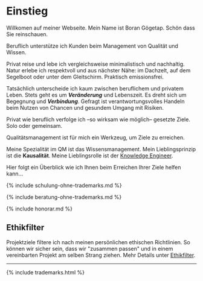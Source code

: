 # Einstieg

Willkomen auf meiner Webseite. Mein Name ist Boran Gögetap. Schön dass Sie reinschauen.

Beruflich unterstütze ich Kunden beim Management von Qualität und Wissen.

Privat reise und lebe ich vergleichsweise minimalistisch und nachhaltig. Natur erlebe ich respektvoll und aus nächster Nähe: im Dachzelt, auf dem Segelboot oder unter dem Gleitschirm. Praktisch emissionsfrei.

Tatsächlich unterscheide ich kaum zwischen beruflichem und privatem Leben. Stets geht es um ***Veränderung*** und Lebenszeit. Es dreht sich um Begegnung und ***Verbindung***. Gefragt ist verantwortungsvolles Handeln beim Nutzen von Chancen und gesundem Umgang mit Risiken.

Privat wie beruflich verfolge ich –so wirksam wie möglich– gesetzte Ziele. Solo oder gemeinsam.

Qualitätsmanagement ist für mich ein Werkzeug, um Ziele zu erreichen.

Meine Spezialität im QM ist das Wissensmanagement. Mein Lieblingsprinzip ist die **Kausalität**. Meine Lieblingsrolle ist der [Knowledge Engineer](/de/Knowledge-Engineer).

Hier folgt ein Überblick wie ich Ihnen beim Erreichen Ihrer Ziele helfen kann...

{% include schulung-ohne-trademarks.md %}

{% include beratung-ohne-trademarks.md %}

{% include honorar.md %}

## Ethikfilter

Projektziele filtere ich nach meinen persönlichen ethischen Richtlinien. So können wir sicher sein, dass wir "zusammen passen" und in einem vereinbarten Projekt am selben Strang ziehen. Mehr Details unter [Ethikfilter](/ethikfilter).

---

{% include trademarks.html %}
